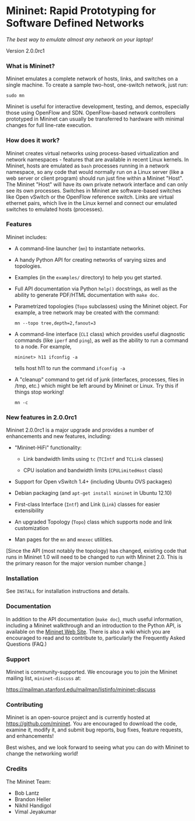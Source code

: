 
Mininet: Rapid Prototyping for Software Defined Networks
========================================================

*The best way to emulate almost any network on your laptop!*

Version 2.0.0rc1

### What is Mininet?

Mininet emulates a complete network of hosts, links, and switches
on a single machine.  To create a sample two-host, one-switch network,
just run:

  `sudo mn`

Mininet is useful for interactive development, testing, and demos,
especially those using OpenFlow and SDN.  OpenFlow-based network
controllers prototyped in Mininet can usually be transferred to
hardware with minimal changes for full line-rate execution.

### How does it work?

Mininet creates virtual networks using process-based virtualization
and network namespaces - features that are available in recent Linux
kernels.  In Mininet, hosts are emulated as `bash` processes running in
a network namespace, so any code that would normally run on a Linux
server (like a web server or client program) should run just fine
within a Mininet "Host".  The Mininet "Host" will have its own private
network interface and can only see its own processes.  Switches in
Mininet are software-based switches like Open vSwitch or the OpenFlow
reference switch.  Links are virtual ethernet pairs, which live in the
Linux kernel and connect our emulated switches to emulated hosts
(processes).

### Features

Mininet includes:

* A command-line launcher (`mn`) to instantiate networks.

* A handy Python API for creating networks of varying sizes and
  topologies.

* Examples (in the `examples/` directory) to help you get started.

* Full API documentation via Python `help()` docstrings, as well as
  the ability to generate PDF/HTML documentation with `make doc`.

* Parametrized topologies (`Topo` subclasses) using the Mininet
  object.  For example, a tree network may be created with the
  command:

  `mn --topo tree,depth=2,fanout=3`

* A command-line interface (`CLI` class) which provides useful
  diagnostic commands (like `iperf` and `ping`), as well as the
  ability to run a command to a node. For example,

  `mininet> h11 ifconfig -a`

  tells host h11 to run the command `ifconfig -a`

* A "cleanup" command to get rid of junk (interfaces, processes, files
  in /tmp, etc.) which might be left around by Mininet or Linux. Try
  this if things stop working!

  `mn -c`

### New features in 2.0.0rc1

Mininet 2.0.0rc1 is a major upgrade and provides
a number of enhancements and new features, including:

* "Mininet-HiFi" functionality:

    * Link bandwidth limits using `tc` (`TCIntf` and `TCLink` classes)

    * CPU isolation and bandwidth limits (`CPULimitedHost` class)

* Support for Open vSwitch 1.4+ (including Ubuntu OVS packages)

* Debian packaging (and `apt-get install mininet` in Ubuntu 12.10)

* First-class Interface (`Intf`) and Link (`Link`) classes for easier
  extensibility

* An upgraded Topology (`Topo`) class which supports node and link
  customization

* Man pages for the `mn` and `mnexec` utilities.

[Since the API (most notably the topology) has changed, existing code
that runs in Mininet 1.0 will need to be changed to run with Mininet
2.0. This is the primary reason for the major version number change.]

### Installation

See `INSTALL` for installation instructions and details.

### Documentation

In addition to the API documentation (`make doc`), much useful
information, including a Mininet walkthrough and an introduction
to the Python API, is available on the
[Mininet Web Site](http://openflow.org/mininet).
There is also a wiki which you are encouraged to read and to
contribute to, particularly the Frequently Asked Questions (FAQ.)

### Support

Mininet is community-supported. We encourage you to join the
Mininet mailing list, `mininet-discuss` at:

<https://mailman.stanford.edu/mailman/listinfo/mininet-discuss>

### Contributing

Mininet is an open-source project and is currently hosted at
<https://github.com/mininet>. You are encouraged to download the code,
examine it, modify it, and submit bug reports, bug fixes, feature
requests, and enhancements!

Best wishes, and we look forward to seeing what you can do with
Mininet to change the networking world!

### Credits

The Mininet Team:

* Bob Lantz
* Brandon Heller
* Nikhil Handigol
* Vimal Jeyakumar
